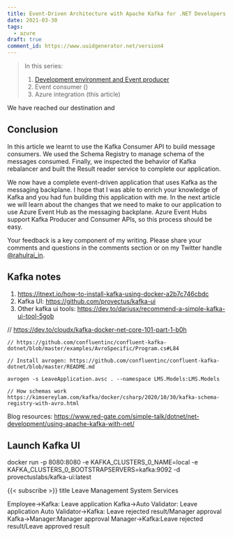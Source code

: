 ```yaml
---
title: Event-Driven Architecture with Apache Kafka for .NET Developers Part 3 - Azure Event Hub
date: 2021-03-30
tags:
  - azure
draft: true
comment_id: https://www.uuidgenerator.net/version4
---
```


> In this series:
>
> 1. [Development environment and Event producer](/post/event-driven-architecture-with-apache-kafka-for-net-developers-part-1-event-producer/)
> 2. Event consumer ()
> 3. Azure integration (this article)

We have reached our destination and 

## Conclusion

In this article we learnt to use the Kafka Consumer API to build message consumers. We used the Schema Registry to manage schema of the messages consumed. Finally, we inspected the behavior of Kafka rebalancer and built the Result reader service to complete our application.

We now have a complete event-driven application that uses Kafka as the messaging backplane. I hope that I was able to enrich your knowledge of Kafka and you had fun building this application with me. In the next article we will learn about the changes that we need to make to our application to use Azure Event Hub as the messaging backplane. Azure Event Hubs support Kafka Producer and Consumer APIs, so this process should be easy.

Your feedback is a key component of my writing. Please share your comments and questions in the comments section or on my Twitter handle [@rahulrai_in](https://twitter.com/rahulrai_in).

## Kafka notes

1. https://itnext.io/how-to-install-kafka-using-docker-a2b7c746cbdc
2. Kafka UI: https://github.com/provectus/kafka-ui
3. Other kafka ui tools: https://dev.to/dariusx/recommend-a-simple-kafka-ui-tool-5gob

// https://dev.to/cloudx/kafka-docker-net-core-101-part-1-b0h

    // https://github.com/confluentinc/confluent-kafka-dotnet/blob/master/examples/AvroSpecific/Program.cs#L84

    // Install avrogen: https://github.com/confluentinc/confluent-kafka-dotnet/blob/master/README.md

    avrogen -s LeaveApplication.avsc . --namespace LMS.Models:LMS.Models

    // How schemas work
    https://kimsereylam.com/kafka/docker/csharp/2020/10/30/kafka-schema-registry-with-avro.html

Blog resources:
https://www.red-gate.com/simple-talk/dotnet/net-development/using-apache-kafka-with-net/

## Launch Kafka UI

docker run -p 8080:8080 -e KAFKA_CLUSTERS_0_NAME=local -e KAFKA_CLUSTERS_0_BOOTSTRAPSERVERS=kafka:9092 -d provectuslabs/kafka-ui:latest

{{< subscribe >}}
title Leave Management System Services

Employee->Kafka: Leave application
Kafka->Auto Validator: Leave application
Auto Validator->Kafka: Leave rejected result/Manager approval
Kafka->Manager:Manager approval
Manager->Kafka:Leave rejected result/Leave approved result
